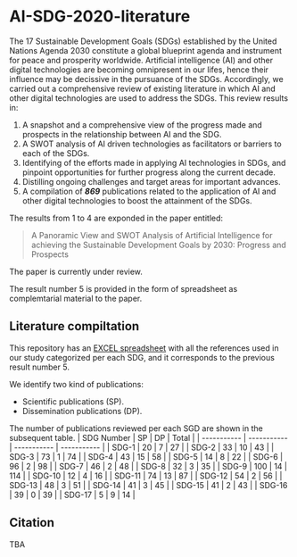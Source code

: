 # AI-SDG-2020-literature
The 17 Sustainable Development Goals (SDGs) established by the United Nations Agenda 2030 constitute a global blueprint agenda and instrument for peace and prosperity worldwide. Artificial intelligence (AI) and other digital technologies are becoming omnipresent in our lifes, hence their influence may be decissive in the pursuance of the SDGs. Accordingly, we carried out a comprehensive review of existing literature in which AI and other digital technologies are used to address the SDGs. This review results in:

1. A snapshot and a comprehensive view of the progress made and prospects in the relationship between AI and the SDG.
2. A SWOT analysis of AI driven technologies as facilitators or barriers  to each of the SDGs.
3. Identifying of the efforts made in applying AI technologies in SDGs, and pinpoint opportunities for further progress along the current decade.
4. Distilling ongoing challenges and target areas for important advances.
5. A compilation of ***869*** publications related to the application of AI and other digital technologies to boost the attainment of the SDGs.

The results from 1 to 4 are exponded in the paper entitled:

>A Panoramic View and SWOT Analysis of Artificial Intelligence for achieving the Sustainable Development Goals by 2030: Progress and Prospects

The paper is currently under review.

The result number 5 is provided in the form of spreadsheet as complemtarial material to the paper.

## Literature compiltation
This repository has an [EXCEL spreadsheet](AI-SDG-2020-literature.xlsx) with all the references used in our study categorized per each SDG, and it corresponds to the previous result number 5.

We identify two kind of publications:

* Scientific publications (SP).
* Dissemination publications (DP).

The number of publications reviewed per each SGD are shown in the subsequent table.
| SDG Number | SP | DP | Total |
| ----------- |  ----------- | ----------- | ----------- |
| SDG-1 | 20 | 7 | 27 |
| SDG-2 | 33 | 10 | 43 |
| SDG-3 | 73 | 1 | 74 |
| SDG-4 | 43 | 15 | 58 |
| SDG-5 | 14 | 8 | 22 |
| SDG-6 | 96 | 2 | 98 |
| SDG-7 | 46 | 2 | 48 |
| SDG-8 | 32 | 3 | 35 |
| SDG-9 | 100 | 14 | 114 |
| SDG-10 | 12 | 4 | 16 |
| SDG-11 | 74 | 13 | 87 |
| SDG-12 | 54 | 2 | 56 |
| SDG-13 | 48 | 3 | 51 |
| SDG-14 | 41 | 3 | 45 |
| SDG-15 | 41 | 2 | 43 |
| SDG-16 | 39 | 0 | 39 |
| SDG-17 | 5 | 9 | 14 |

## Citation
TBA
